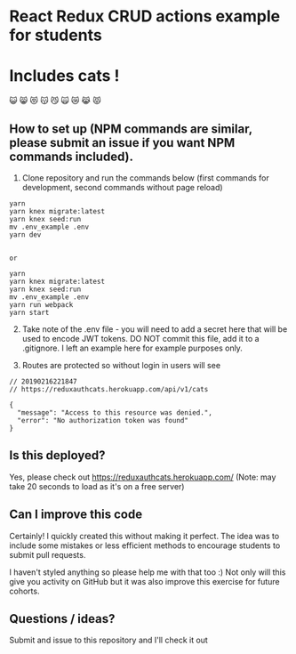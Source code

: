 # React Redux CRUD actions example for students

# Includes cats !

:smiley_cat:
:smile_cat:
:heart_eyes_cat:
:kissing_cat:
:smirk_cat:
:scream_cat:
:crying_cat_face:
:joy_cat:
:pouting_cat:

## How to set up (NPM commands are similar, please submit an issue if you want NPM commands included).

1. Clone repository and run the commands below (first commands for development, second commands without page reload)

```
yarn
yarn knex migrate:latest
yarn knex seed:run
mv .env_example .env
yarn dev


or

yarn
yarn knex migrate:latest
yarn knex seed:run
mv .env_example .env
yarn run webpack
yarn start
```

2. Take note of the .env file - you will need to add a secret here that will be used to encode JWT tokens. DO NOT commit this file, add it to a .gitignore. I left an example here for example purposes only.

3. Routes are protected so without login in users will see

```
// 20190216221847
// https://reduxauthcats.herokuapp.com/api/v1/cats

{
  "message": "Access to this resource was denied.",
  "error": "No authorization token was found"
}
```

## Is this deployed?

Yes, please check out https://reduxauthcats.herokuapp.com/ (Note: may take 20 seconds to load as it's on a free server)

## Can I improve this code

Certainly! I quickly created this without making it perfect. The idea was to include some mistakes or less efficient methods to encourage students to submit pull requests.

I haven't styled anything so please help me with that too :) Not only will this give you activity on GitHub but it was also improve this exercise for future cohorts.

## Questions / ideas?

Submit and issue to this repository and I'll check it out
